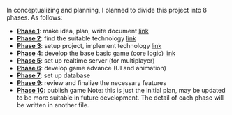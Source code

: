 In conceptualizing and planning, I planned to divide this project into 8 phases. As follows:
- <b><u>Phase 1</u></b>: make idea, plan, write document [link](./phase1.md)
- <b><u>Phase 2</u></b>: find the suitable technology [link](./phase2.md)
- <b><u>Phase 3</u></b>: setup project, implement technology [link](./phase3.md)
- <b><u>Phase 4</u></b>: develop the base basic game (core logic) [link](./phase4.md)
- <b><u>Phase 5</u></b>: set up realtime server (for multiplayer)
- <b><u>Phase 6</u></b>: develop game advance (UI and animation)
- <b><u>Phase 7</u></b>: set up database
- <b><u>Phase 9</u></b>: review and finalize the necessary features
- <b><u>Phase 10</u></b>: publish game
Note: this is just the initial plan, may be updated to be more suitable in future development.
The detail of each phase will be written in another file.